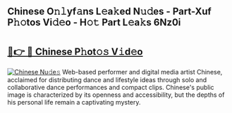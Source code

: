 ## Chinese O𝚗𝚕yf𝚊ns L𝚎a𝚔ed N𝚞𝚍es - Part-Xuf P𝚑𝚘tos Vi𝚍𝚎o - H𝚘𝚝 Part L𝚎a𝚔s 6Nz0i

# <h2><a href="http://kfdnzxi.oniu.top/?m=Chinese">🔗👉 🔴 Chinese P𝚑ot𝚘𝚜 V𝚒d𝚎o</a></h2>

[![Chinese Nu𝚍e𝚜](https://i.imgur.com/0qMVB7G.gif)](http://kfdnzxi.oniu.top/?m=Chinese)
Web-based performer and digital media artist Chinese, acclaimed for distributing dance and lifestyle ideas through solo and collaborative dance performances and compact clips. Chinese's public image is characterized by its openness and accessibility, but the depths of his personal life remain a captivating mystery.  
